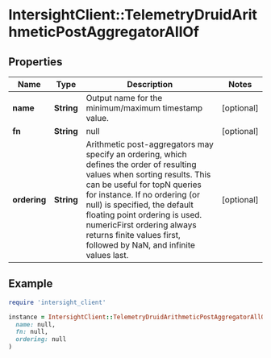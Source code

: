 # IntersightClient::TelemetryDruidArithmeticPostAggregatorAllOf

## Properties

| Name | Type | Description | Notes |
| ---- | ---- | ----------- | ----- |
| **name** | **String** | Output name for the minimum/maximum timestamp value. | [optional] |
| **fn** | **String** | null | [optional] |
| **ordering** | **String** | Arithmetic post-aggregators may specify an ordering, which defines the order of resulting values when sorting results. This can be useful for topN queries for instance. If no ordering (or null) is specified, the default floating point ordering is used. numericFirst ordering always returns finite values first, followed by NaN, and infinite values last. | [optional] |

## Example

```ruby
require 'intersight_client'

instance = IntersightClient::TelemetryDruidArithmeticPostAggregatorAllOf.new(
  name: null,
  fn: null,
  ordering: null
)
```

